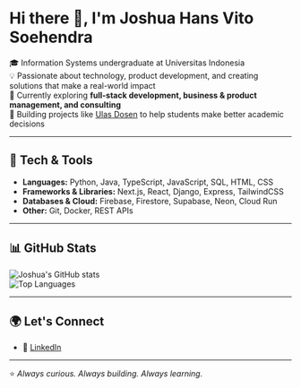 # Hi there 👋, I'm Joshua Hans Vito Soehendra  

🎓 Information Systems undergraduate at Universitas Indonesia  
💡 Passionate about technology, product development, and creating solutions that make a real-world impact  
🌱 Currently exploring **full-stack development, business & product management, and consulting**  
🚀 Building projects like [Ulas Dosen](https://github.com/joshuahvs) to help students make better academic decisions  

---

## 🔧 Tech & Tools
- **Languages:** Python, Java, TypeScript, JavaScript, SQL, HTML, CSS 
- **Frameworks & Libraries:** Next.js, React, Django, Express, TailwindCSS  
- **Databases & Cloud:** Firebase, Firestore, Supabase, Neon, Cloud Run  
- **Other:** Git, Docker, REST APIs  

---

## 📊 GitHub Stats
![Joshua's GitHub stats](https://github-readme-stats.vercel.app/api?username=joshuahvs&show_icons=true&theme=tokyonight)  
![Top Languages](https://github-readme-stats.vercel.app/api/top-langs/?username=joshuahvs&layout=compact&theme=tokyonight)  

---

## 🌍 Let's Connect
- 💼 [LinkedIn](https://www.linkedin.com/in/joshuahansvitosoehendra/)  

---
⭐️ *Always curious. Always building. Always learning.*
